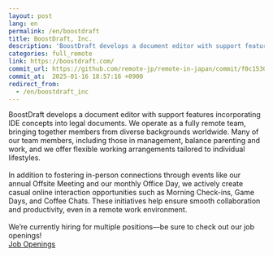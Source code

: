 ```yaml
---
layout: post
lang: en
permalink: /en/boostdraft
title: BoostDraft, Inc.
description: 'BoostDraft develops a document editor with support features incorporating IDE concepts into legal documents. We operate as a fully remote team, bringing together members from diverse backgrounds worldwide. Many of our team members, including those in management, balance parenting and work, and we offer flexible working arrangements tailored to individual lifestyles.   In addition to fostering in-person connections through events like our annual Offsite Meeting and our monthly Office Day, we actively create casual online interaction opportunities such as Morning Check-ins, Game Days, and Coffee Chats. These initiatives help ensure smooth collaboration and productivity, even in a remote work environment.  We’re currently hiring for multiple positions—be sure to check out our job openings! Job Openings'
categories: full_remote
link: https://boostdraft.com/
commit_url: https://github.com/remote-jp/remote-in-japan/commit/f0c15304c604e7c9763c467756e25a4e8fbd0455
commit_at:  2025-01-16 18:57:16 +0900
redirect_from:
  - /en/boostdraft_inc
---
```


<p>BoostDraft develops a document editor with support features incorporating IDE concepts into legal documents. We operate as a fully remote team, bringing together members from diverse backgrounds worldwide. Many of our team members, including those in management, balance parenting and work, and we offer flexible working arrangements tailored to individual lifestyles. <br /><br />In addition to fostering in-person connections through events like our annual Offsite Meeting and our monthly Office Day, we actively create casual online interaction opportunities such as Morning Check-ins, Game Days, and Coffee Chats. These initiatives help ensure smooth collaboration and productivity, even in a remote work environment.<br /><br />We’re currently hiring for multiple positions—be sure to check out our job openings!<br /><a href="https://apply.workable.com/boostdraft/?lng=en">Job Openings</a></p>
